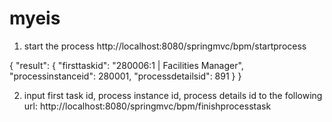 # myeis

1) start the process
http://localhost:8080/springmvc/bpm/startprocess

{
    "result": {
        "firsttaskid": "280006:1 | Facilities Manager",
        "processinstanceid": 280001,
        "processdetailsid": 891
    }
}

2) input first task id, process instance id, process details id to the following url:
http://localhost:8080/springmvc/bpm/finishprocesstask